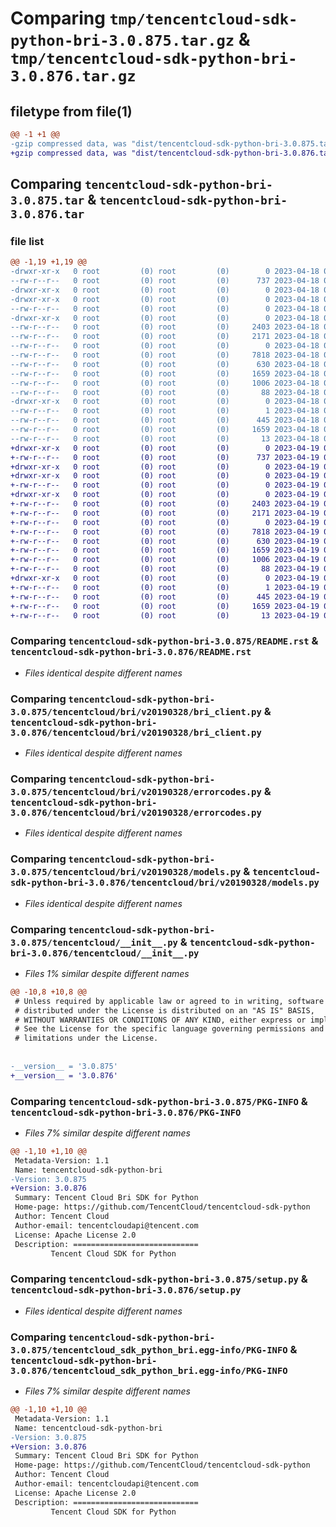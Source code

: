 # Comparing `tmp/tencentcloud-sdk-python-bri-3.0.875.tar.gz` & `tmp/tencentcloud-sdk-python-bri-3.0.876.tar.gz`

## filetype from file(1)

```diff
@@ -1 +1 @@
-gzip compressed data, was "dist/tencentcloud-sdk-python-bri-3.0.875.tar", last modified: Tue Apr 18 00:23:26 2023, max compression
+gzip compressed data, was "dist/tencentcloud-sdk-python-bri-3.0.876.tar", last modified: Wed Apr 19 00:18:44 2023, max compression
```

## Comparing `tencentcloud-sdk-python-bri-3.0.875.tar` & `tencentcloud-sdk-python-bri-3.0.876.tar`

### file list

```diff
@@ -1,19 +1,19 @@
-drwxr-xr-x   0 root         (0) root         (0)        0 2023-04-18 00:23:26.000000 tencentcloud-sdk-python-bri-3.0.875/
--rw-r--r--   0 root         (0) root         (0)      737 2023-04-18 00:23:26.000000 tencentcloud-sdk-python-bri-3.0.875/README.rst
-drwxr-xr-x   0 root         (0) root         (0)        0 2023-04-18 00:23:26.000000 tencentcloud-sdk-python-bri-3.0.875/tencentcloud/
-drwxr-xr-x   0 root         (0) root         (0)        0 2023-04-18 00:23:26.000000 tencentcloud-sdk-python-bri-3.0.875/tencentcloud/bri/
--rw-r--r--   0 root         (0) root         (0)        0 2023-04-18 00:23:26.000000 tencentcloud-sdk-python-bri-3.0.875/tencentcloud/bri/__init__.py
-drwxr-xr-x   0 root         (0) root         (0)        0 2023-04-18 00:23:26.000000 tencentcloud-sdk-python-bri-3.0.875/tencentcloud/bri/v20190328/
--rw-r--r--   0 root         (0) root         (0)     2403 2023-04-18 00:23:26.000000 tencentcloud-sdk-python-bri-3.0.875/tencentcloud/bri/v20190328/bri_client.py
--rw-r--r--   0 root         (0) root         (0)     2171 2023-04-18 00:23:26.000000 tencentcloud-sdk-python-bri-3.0.875/tencentcloud/bri/v20190328/errorcodes.py
--rw-r--r--   0 root         (0) root         (0)        0 2023-04-18 00:23:26.000000 tencentcloud-sdk-python-bri-3.0.875/tencentcloud/bri/v20190328/__init__.py
--rw-r--r--   0 root         (0) root         (0)     7818 2023-04-18 00:23:26.000000 tencentcloud-sdk-python-bri-3.0.875/tencentcloud/bri/v20190328/models.py
--rw-r--r--   0 root         (0) root         (0)      630 2023-04-18 00:23:26.000000 tencentcloud-sdk-python-bri-3.0.875/tencentcloud/__init__.py
--rw-r--r--   0 root         (0) root         (0)     1659 2023-04-18 00:23:26.000000 tencentcloud-sdk-python-bri-3.0.875/PKG-INFO
--rw-r--r--   0 root         (0) root         (0)     1006 2023-04-18 00:23:26.000000 tencentcloud-sdk-python-bri-3.0.875/setup.py
--rw-r--r--   0 root         (0) root         (0)       88 2023-04-18 00:23:26.000000 tencentcloud-sdk-python-bri-3.0.875/setup.cfg
-drwxr-xr-x   0 root         (0) root         (0)        0 2023-04-18 00:23:26.000000 tencentcloud-sdk-python-bri-3.0.875/tencentcloud_sdk_python_bri.egg-info/
--rw-r--r--   0 root         (0) root         (0)        1 2023-04-18 00:23:26.000000 tencentcloud-sdk-python-bri-3.0.875/tencentcloud_sdk_python_bri.egg-info/dependency_links.txt
--rw-r--r--   0 root         (0) root         (0)      445 2023-04-18 00:23:26.000000 tencentcloud-sdk-python-bri-3.0.875/tencentcloud_sdk_python_bri.egg-info/SOURCES.txt
--rw-r--r--   0 root         (0) root         (0)     1659 2023-04-18 00:23:26.000000 tencentcloud-sdk-python-bri-3.0.875/tencentcloud_sdk_python_bri.egg-info/PKG-INFO
--rw-r--r--   0 root         (0) root         (0)       13 2023-04-18 00:23:26.000000 tencentcloud-sdk-python-bri-3.0.875/tencentcloud_sdk_python_bri.egg-info/top_level.txt
+drwxr-xr-x   0 root         (0) root         (0)        0 2023-04-19 00:18:44.000000 tencentcloud-sdk-python-bri-3.0.876/
+-rw-r--r--   0 root         (0) root         (0)      737 2023-04-19 00:18:44.000000 tencentcloud-sdk-python-bri-3.0.876/README.rst
+drwxr-xr-x   0 root         (0) root         (0)        0 2023-04-19 00:18:44.000000 tencentcloud-sdk-python-bri-3.0.876/tencentcloud/
+drwxr-xr-x   0 root         (0) root         (0)        0 2023-04-19 00:18:44.000000 tencentcloud-sdk-python-bri-3.0.876/tencentcloud/bri/
+-rw-r--r--   0 root         (0) root         (0)        0 2023-04-19 00:18:44.000000 tencentcloud-sdk-python-bri-3.0.876/tencentcloud/bri/__init__.py
+drwxr-xr-x   0 root         (0) root         (0)        0 2023-04-19 00:18:44.000000 tencentcloud-sdk-python-bri-3.0.876/tencentcloud/bri/v20190328/
+-rw-r--r--   0 root         (0) root         (0)     2403 2023-04-19 00:18:44.000000 tencentcloud-sdk-python-bri-3.0.876/tencentcloud/bri/v20190328/bri_client.py
+-rw-r--r--   0 root         (0) root         (0)     2171 2023-04-19 00:18:44.000000 tencentcloud-sdk-python-bri-3.0.876/tencentcloud/bri/v20190328/errorcodes.py
+-rw-r--r--   0 root         (0) root         (0)        0 2023-04-19 00:18:44.000000 tencentcloud-sdk-python-bri-3.0.876/tencentcloud/bri/v20190328/__init__.py
+-rw-r--r--   0 root         (0) root         (0)     7818 2023-04-19 00:18:44.000000 tencentcloud-sdk-python-bri-3.0.876/tencentcloud/bri/v20190328/models.py
+-rw-r--r--   0 root         (0) root         (0)      630 2023-04-19 00:18:44.000000 tencentcloud-sdk-python-bri-3.0.876/tencentcloud/__init__.py
+-rw-r--r--   0 root         (0) root         (0)     1659 2023-04-19 00:18:44.000000 tencentcloud-sdk-python-bri-3.0.876/PKG-INFO
+-rw-r--r--   0 root         (0) root         (0)     1006 2023-04-19 00:18:44.000000 tencentcloud-sdk-python-bri-3.0.876/setup.py
+-rw-r--r--   0 root         (0) root         (0)       88 2023-04-19 00:18:44.000000 tencentcloud-sdk-python-bri-3.0.876/setup.cfg
+drwxr-xr-x   0 root         (0) root         (0)        0 2023-04-19 00:18:44.000000 tencentcloud-sdk-python-bri-3.0.876/tencentcloud_sdk_python_bri.egg-info/
+-rw-r--r--   0 root         (0) root         (0)        1 2023-04-19 00:18:44.000000 tencentcloud-sdk-python-bri-3.0.876/tencentcloud_sdk_python_bri.egg-info/dependency_links.txt
+-rw-r--r--   0 root         (0) root         (0)      445 2023-04-19 00:18:44.000000 tencentcloud-sdk-python-bri-3.0.876/tencentcloud_sdk_python_bri.egg-info/SOURCES.txt
+-rw-r--r--   0 root         (0) root         (0)     1659 2023-04-19 00:18:44.000000 tencentcloud-sdk-python-bri-3.0.876/tencentcloud_sdk_python_bri.egg-info/PKG-INFO
+-rw-r--r--   0 root         (0) root         (0)       13 2023-04-19 00:18:44.000000 tencentcloud-sdk-python-bri-3.0.876/tencentcloud_sdk_python_bri.egg-info/top_level.txt
```

### Comparing `tencentcloud-sdk-python-bri-3.0.875/README.rst` & `tencentcloud-sdk-python-bri-3.0.876/README.rst`

 * *Files identical despite different names*

### Comparing `tencentcloud-sdk-python-bri-3.0.875/tencentcloud/bri/v20190328/bri_client.py` & `tencentcloud-sdk-python-bri-3.0.876/tencentcloud/bri/v20190328/bri_client.py`

 * *Files identical despite different names*

### Comparing `tencentcloud-sdk-python-bri-3.0.875/tencentcloud/bri/v20190328/errorcodes.py` & `tencentcloud-sdk-python-bri-3.0.876/tencentcloud/bri/v20190328/errorcodes.py`

 * *Files identical despite different names*

### Comparing `tencentcloud-sdk-python-bri-3.0.875/tencentcloud/bri/v20190328/models.py` & `tencentcloud-sdk-python-bri-3.0.876/tencentcloud/bri/v20190328/models.py`

 * *Files identical despite different names*

### Comparing `tencentcloud-sdk-python-bri-3.0.875/tencentcloud/__init__.py` & `tencentcloud-sdk-python-bri-3.0.876/tencentcloud/__init__.py`

 * *Files 1% similar despite different names*

```diff
@@ -10,8 +10,8 @@
 # Unless required by applicable law or agreed to in writing, software
 # distributed under the License is distributed on an "AS IS" BASIS,
 # WITHOUT WARRANTIES OR CONDITIONS OF ANY KIND, either express or implied.
 # See the License for the specific language governing permissions and
 # limitations under the License.
 
 
-__version__ = '3.0.875'
+__version__ = '3.0.876'
```

### Comparing `tencentcloud-sdk-python-bri-3.0.875/PKG-INFO` & `tencentcloud-sdk-python-bri-3.0.876/PKG-INFO`

 * *Files 7% similar despite different names*

```diff
@@ -1,10 +1,10 @@
 Metadata-Version: 1.1
 Name: tencentcloud-sdk-python-bri
-Version: 3.0.875
+Version: 3.0.876
 Summary: Tencent Cloud Bri SDK for Python
 Home-page: https://github.com/TencentCloud/tencentcloud-sdk-python
 Author: Tencent Cloud
 Author-email: tencentcloudapi@tencent.com
 License: Apache License 2.0
 Description: ============================
         Tencent Cloud SDK for Python
```

### Comparing `tencentcloud-sdk-python-bri-3.0.875/setup.py` & `tencentcloud-sdk-python-bri-3.0.876/setup.py`

 * *Files identical despite different names*

### Comparing `tencentcloud-sdk-python-bri-3.0.875/tencentcloud_sdk_python_bri.egg-info/PKG-INFO` & `tencentcloud-sdk-python-bri-3.0.876/tencentcloud_sdk_python_bri.egg-info/PKG-INFO`

 * *Files 7% similar despite different names*

```diff
@@ -1,10 +1,10 @@
 Metadata-Version: 1.1
 Name: tencentcloud-sdk-python-bri
-Version: 3.0.875
+Version: 3.0.876
 Summary: Tencent Cloud Bri SDK for Python
 Home-page: https://github.com/TencentCloud/tencentcloud-sdk-python
 Author: Tencent Cloud
 Author-email: tencentcloudapi@tencent.com
 License: Apache License 2.0
 Description: ============================
         Tencent Cloud SDK for Python
```

